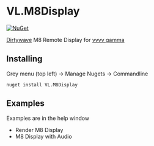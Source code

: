 # VL.M8Display

[![NuGet](https://img.shields.io/nuget/v/VL.M8Display.svg)](https://www.nuget.org/packages/VL.M8Display)

[Dirtywave](https://dirtywave.com) M8 Remote Display for [vvvv gamma](https://visualprogramming.net/)

## Installing

Grey menu (top left) -> Manage Nugets -> Commandline

```
nuget install VL.M8Display
```

## Examples

Examples are in the help window

- Render M8 Display
- M8 Display with Audio
